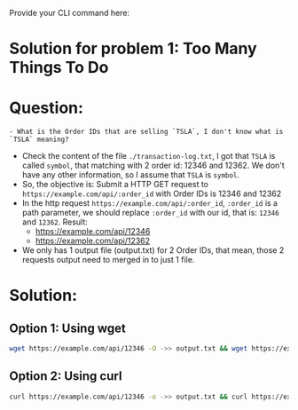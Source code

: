 Provide your CLI command here:
# Solution for problem 1: Too Many Things To Do

# Question:
    - What is the Order IDs that are selling `TSLA`, I don't know what is `TSLA` meaning?

- Check the content of the file `./transaction-log.txt`, I got that `TSLA` is called `symbol`, that matching with 2 order id: 12346 and 12362. We don't have any other information, so I assume that `TSLA` is `symbol`.
- So, the objective is: Submit a HTTP GET request to `https://example.com/api/:order_id` with Order IDs is 12346 and 12362
- In the http request `https://example.com/api/:order_id`, `:order_id` is a path parameter, we should replace `:order_id` with our id, that is: `12346` and `12362`. Result:
    - https://example.com/api/12346
    - https://example.com/api/12362
- We only has 1 output file (output.txt) for 2 Order IDs, that mean, those 2 requests output need to merged in to just 1 file.

# Solution:
## Option 1: Using wget
```sh
wget https://example.com/api/12346 -O ->> output.txt && wget https://example.com/api/12362 -O ->> output.txt
```

## Option 2: Using curl
```sh
curl https://example.com/api/12346 -o ->> output.txt && curl https://example.com/api/12362 -o ->> output.txt
```
